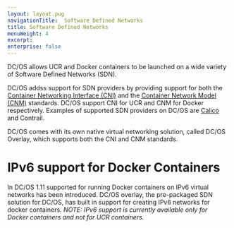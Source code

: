 ```yaml
---
layout: layout.pug
navigationTitle:  Software Defined Networks
title: Software Defined Networks
menuWeight: 4
excerpt:
enterprise: false
---
```


<!-- This source repo for this topic is https://github.com/dcos/dcos-docs -->


DC/OS allows UCR and Docker containers to be launched on a wide variety of Software Defined Networks (SDN). 

DC/OS addss support for SDN providers by providing support for both the [Container Networking Interface (CNI)](https://github.com/containernetworking/cni) and the [Container Network Model (CNM)](https://github.com/docker/libnetwork/blob/master/docs/design.md) standards. DC/OS support CNI for UCR and CNM for Docker respectively. Examples of supported SDN providers on DC/OS are [Calico](https://github.com/dcos/examples/tree/master/calico) and Contrail. 

DC/OS comes with its own native virtual networking solution, called DC/OS Overlay, which supports both the CNI and CNM standards. 

# IPv6 support for Docker Containers
In DC/OS 1.11 supported for running Docker containers on IPv6 virtual networks has been introduced. DC/OS overlay, the pre-packaged SDN solution for DC/OS, has built in support for creating IPv6 networks for docker containers.
*NOTE: IPv6 support is currently available only for Docker containers and not for UCR containers.* 